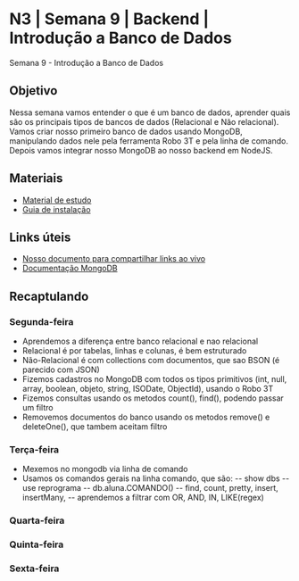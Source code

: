 # N3 | Semana 9 | Backend | Introdução a Banco de Dados
Semana 9 - Introdução a Banco de Dados

## Objetivo
Nessa semana vamos entender o que é um banco de dados, aprender quais são os principais tipos de bancos de dados (Relacional e Não relacional). Vamos criar nosso primeiro banco de dados usando MongoDB, manipulando dados nele pela ferramenta Robo 3T e pela linha de comando. Depois vamos integrar nosso MongoDB ao nosso backend em NodeJS.

## Materiais
- [Material de estudo](https://docs.google.com/document/d/1J1ZdvbJQmacboAJDfVELzbeMvDi0P-oYrdBPTKFBEak/edit?usp=sharing)
- [Guia de instalação](https://docs.google.com/document/d/1Wk7RcoRgqCUWSmCF_eO3DLUxd7X7DICBjmEqnsD7F0k/edit?usp=sharing)


## Links úteis
- [Nosso documento para compartilhar links ao vivo](https://docs.google.com/document/d/1CBczfWpVl6glTQE2qKLPHsLNHTyyeTcdG-Guo_NdYFw/edit#)
- [Documentação MongoDB](https://docs.mongodb.com/manual/crud/)


## Recaptulando
### Segunda-feira
- Aprendemos a diferença entre banco relacional e nao relacional 
- Relacional é por tabelas, linhas e colunas, é bem estruturado
- Não-Relacional é com collections com documentos, que sao BSON (é parecido com JSON)
- Fizemos cadastros no MongoDB com todos os tipos primitivos (int, null, array, boolean, objeto, string, ISODate, ObjectId), usando o Robo 3T
- Fizemos consultas usando os metodos count(), find(), podendo passar um filtro
- Removemos documentos do banco usando os metodos remove() e deleteOne(), que tambem aceitam filtro

### Terça-feira
- Mexemos no mongodb via linha de comando
- Usamos os comandos gerais na linha comando, que são:
-- show dbs
-- use reprograma
-- db.aluna.COMANDO()
-- find, count, pretty, insert, insertMany,
-- aprendemos a filtrar com OR, AND, IN, LIKE(regex)

### Quarta-feira
### Quinta-feira
### Sexta-feira
